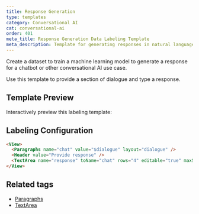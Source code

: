 ```yaml
---
title: Response Generation
type: templates
category: Conversational AI
cat: conversational-ai
order: 401
meta_title: Response Generation Data Labeling Template
meta_description: Template for generating responses in natural language understanding use cases with Label Studio for your machine learning and data science projects.
---
```


Create a dataset to train a machine learning model to generate a response for a chatbot or other conversational AI use case. 

Use this template to provide a section of dialogue and type a response. 

## Template Preview

Interactively preview this labeling template:

<div id="main-preview"></div>

## Labeling Configuration

```html
<View>  
  <Paragraphs name="chat" value="$dialogue" layout="dialogue" />
  <Header value="Provide response" />
  <TextArea name="response" toName="chat" rows="4" editable="true" maxSubmissions="1" />
</View>
```

## Related tags

- [Paragraphs](/tags/paragraphs.html)
- [TextArea](/tags/textarea.html)